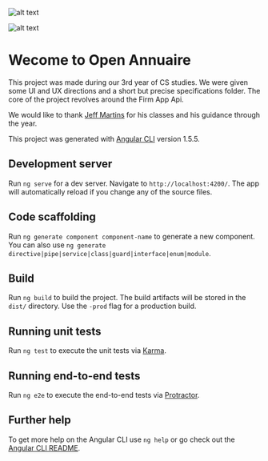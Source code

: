 
![alt text](https://i.imgur.com/Mvxn8pr.png "Logo Title Text 1")

![alt text](https://i.imgur.com/EeCahmB.jpg "Logo Title Text 1")<br>

# Wecome to Open Annuaire

This project was made during our 3rd year of CS studies. We were given some UI and UX directions and a short but precise specifications folder. The core of the project revolves around the Firm App Api.

We would like to thank [Jeff Martins](https://github.com/MWJeff) for his classes and his guidance through the year. 

This project was generated with [Angular CLI](https://github.com/angular/angular-cli) version 1.5.5.

## Development server

Run `ng serve` for a dev server. Navigate to `http://localhost:4200/`. The app will automatically reload if you change any of the source files.

## Code scaffolding

Run `ng generate component component-name` to generate a new component. You can also use `ng generate directive|pipe|service|class|guard|interface|enum|module`.

## Build

Run `ng build` to build the project. The build artifacts will be stored in the `dist/` directory. Use the `-prod` flag for a production build.

## Running unit tests

Run `ng test` to execute the unit tests via [Karma](https://karma-runner.github.io).

## Running end-to-end tests

Run `ng e2e` to execute the end-to-end tests via [Protractor](http://www.protractortest.org/).

## Further help

To get more help on the Angular CLI use `ng help` or go check out the [Angular CLI README](https://github.com/angular/angular-cli/blob/master/README.md).
